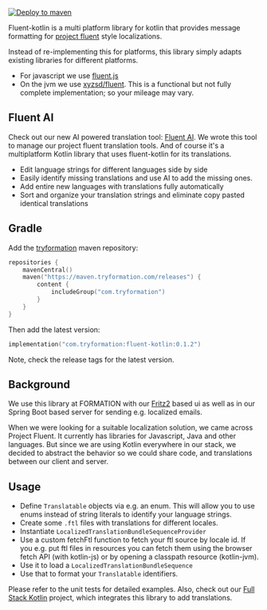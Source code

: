 [![Deploy to maven](https://github.com/formation-res/fluent-kotlin/actions/workflows/deploy.yaml/badge.svg)](https://github.com/formation-res/fluent-kotlin/actions/workflows/deploy.yaml)

Fluent-kotlin is a multi platform library for kotlin that provides message formatting for [project fluent](https://projectfluent.org/fluent/guide/) style localizations.

Instead of re-implementing this for platforms, this library simply adapts existing libraries for different platforms.

- For javascript we use [fluent.js](https://github.com/projectfluent/fluent.js/)
- On the jvm we use [xyzsd/fluent](https://github.com/xyzsd/fluent). This is a functional but not fully complete implementation; so your mileage may vary.

## Fluent AI

Check out our new AI powered translation tool: [Fluent AI](https://fluent-ai.jillesvangurp.com). We wrote this tool to manage our project fluent translation tools. And of course it's a multiplatform Kotlin library that uses fluent-kotlin for its translations. 

- Edit language strings for different languages side by side
- Easily identify missing translations and use AI to add the missing ones.
- Add entire new languages with translations fully automatically
- Sort and organize your translation strings and eliminate copy pasted identical translations

## Gradle

Add the [tryformation](https://tryformation.com) maven repository:

```kotlin
repositories {
    mavenCentral()
    maven("https://maven.tryformation.com/releases") {
        content {
            includeGroup("com.tryformation")
        }
    }
}
```

Then add the latest version:

```kotlin
implementation("com.tryformation:fluent-kotlin:0.1.2")
```

Note, check the release tags for the latest version.


## Background

We use this library at FORMATION with our [Fritz2](https://www.fritz2.dev/) based ui as well as in our Spring Boot based server for sending e.g. localized emails. 

When we were looking for a suitable localization solution, we came across Project Fluent. It currently has libraries for Javascript, Java and other languages. But since we are using Kotlin everywhere in our stack, we decided to abstract the behavior so we could share code, and translations between our client and server.

## Usage

- Define `Translatable` objects via e.g. an enum. This will allow you to use enums instead of string literals to identify your language strings.
- Create some `.ftl` files with translations for different locales. 
- Instantiate `LocalizedTranslationBundleSequenceProvider`
- Use a custom fetchFtl function to fetch your ftl source by locale id. If you e.g. put ftl files in resources you can fetch them using the browser fetch API (with kotlin-js) or by opening a classpath resource (kotlin-jvm).
- Use it to load a `LocalizedTranslationBundleSequence`
- Use that to format your `Translatable` identifiers.

Please refer to the unit tests for detailed examples. Also, check out our [Full Stack Kotlin](https://github.com/formation-res/kt-fullstack-demo) project, which integrates this library to add translations.
